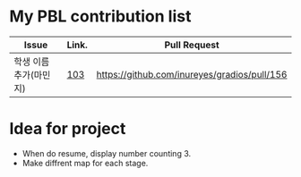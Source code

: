 My PBL contribution list
========================

| Issue                    | Link.   | Pull Request |
|--------------------------|---------|--------------|
| 학생 이름 추가(마민지)     | [103](https://github.com/inureyes/gradios/issues/103) | https://github.com/inureyes/gradios/pull/156 |
Idea for project
================

* When do resume, display number counting 3.
* Make diffrent map for each stage.
